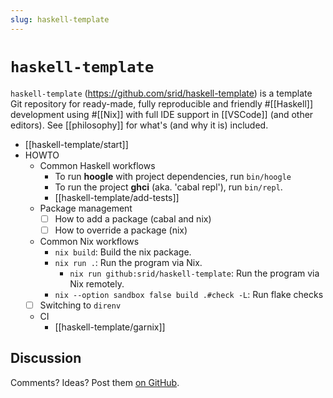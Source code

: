 ```yaml
---
slug: haskell-template
---
```


# `haskell-template`

`haskell-template` (<https://github.com/srid/haskell-template>) is a template Git repository for ready-made, fully reproducible and friendly #[[Haskell]] development using #[[Nix]] with full IDE support in [[VSCode]] (and other editors). See [[philosophy]] for what's (and why it is) included.

- [[haskell-template/start]]
- HOWTO
  - Common Haskell workflows
    - To run **hoogle** with project dependencies, run `bin/hoogle`
    - To run the project **ghci** (aka. 'cabal repl'), run `bin/repl`.
    - [[haskell-template/add-tests]]
  - Package management
    - [ ] How to add a package (cabal and nix)
    - [ ] How to override a package (nix)
  - Common Nix workflows
    - `nix build`: Build the nix package.
    - `nix run .`: Run the program via Nix.
      - `nix run github:srid/haskell-template`: Run the program via Nix remotely.
    - `nix --option sandbox false build .#check -L`: Run flake checks
  - [ ] Switching to `direnv`
  - CI
    - [[haskell-template/garnix]]

## Discussion

Comments? Ideas? Post them [on GitHub](https://github.com/srid/haskell-template/discussions).